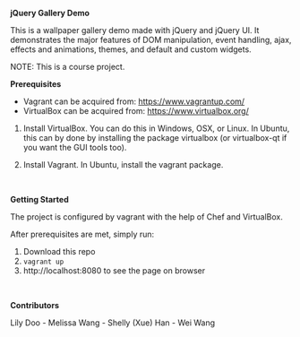 **jQuery Gallery Demo**

This is a wallpaper gallery demo made with jQuery and jQuery UI. It demonstrates
the major features of DOM manipulation, event handling, ajax, effects and
animations, themes, and default and custom widgets.  

NOTE: This is a course project.
<br>

**Prerequisites**  

- Vagrant can be acquired from: https://www.vagrantup.com/
- VirtualBox can be acquired from: https://www.virtualbox.org/  

1. Install VirtualBox. You can do this in Windows, OSX, or Linux. In Ubuntu, this can by done by installing the package virtualbox (or virtualbox-qt if you want the GUI tools too).

2. Install Vagrant. In Ubuntu, install the vagrant package.
<br>

**Getting Started**  

The project is configured by vagrant with the help of Chef and VirtualBox.

After prerequisites are met, simply run:

1. Download this repo
2. `vagrant up`
3. http://localhost:8080 to see the page on browser
<br>

**Contributors**  

Lily Doo - Melissa Wang - Shelly (Xue) Han - Wei Wang
